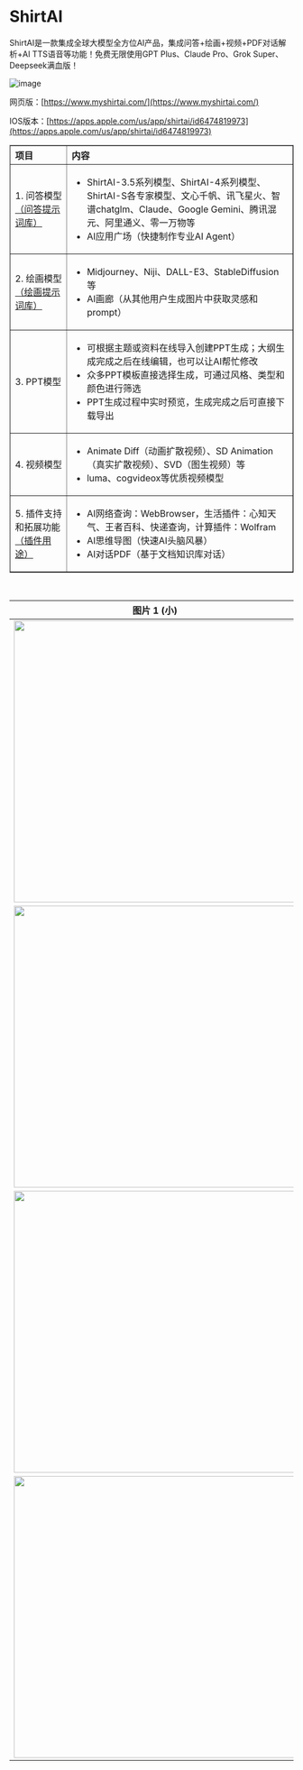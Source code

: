 # ShirtAI

ShirtAI是一款集成全球大模型全方位AI产品，集成问答+绘画+视频+PDF对话解析+AI TTS语音等功能！免费无限使用GPT Plus、Claude Pro、Grok Super、Deepseek满血版！

![image](https://github.com/user-attachments/assets/65a7a392-7bb2-45d2-b848-818335ccc429)


网页版：[https://www.myshirtai.com/](https://www.myshirtai.com/)

IOS版本：[https://apps.apple.com/us/app/shirtai/id6474819973](https://apps.apple.com/us/app/shirtai/id6474819973)


<table border="1" cellspacing="0" cellpadding="10" style="border-collapse: collapse; width: 100%;">
  <tr>
    <th style="text-align: left; width: 20%;">项目</th>
    <th style="text-align: left;">内容</th>
  </tr>
  <tr>
    <td style="text-align: left;">1. 问答模型 <a href="https://prompt.blueshirtmap.com/" target="_blank">（问答提示词库）</a></td>
    <td style="text-align: left;">
      <ul>
        <li>ShirtAI-3.5系列模型、ShirtAI-4系列模型、ShirtAI-S各专家模型、文心千帆、讯飞星火、智谱chatglm、Claude、Google Gemini、腾讯混元、阿里通义、零一万物等</li>
        <li>AI应用广场（快捷制作专业AI Agent）</li>
      </ul>
    </td>
  </tr>
  <tr>
    <td style="text-align: left;">2. 绘画模型 <a href="https://draw.blueshirtmap.com/" target="_blank">（绘画提示词库）</a></td>
    <td style="text-align: left;">
      <ul>
        <li>Midjourney、Niji、DALL-E3、StableDiffusion等</li>
        <li>AI画廊（从其他用户生成图片中获取灵感和prompt）</li>
      </ul>
    </td>
  </tr>
  <tr>
    <td style="text-align: left;">3. PPT模型</td>
    <td style="text-align: left;">
      <ul>
        <li>可根据主题或资料在线导入创建PPT生成；大纲生成完成之后在线编辑，也可以让AI帮忙修改</li>
        <li>众多PPT模板直接选择生成，可通过风格、类型和颜色进行筛选</li>
        <li>PPT生成过程中实时预览，生成完成之后可直接下载导出</li>
      </ul>
    </td>
  </tr>
  <tr>
    <td style="text-align: left;">4. 视频模型</td>
    <td style="text-align: left;">
      <ul>
        <li>Animate Diff（动画扩散视频）、SD Animation（真实扩散视频）、SVD（图生视频）等</li>
        <li>luma、cogvideox等优质视频模型</li>
      </ul>
    </td>
  </tr>
  <tr>
    <td style="text-align: left;">5. 插件支持和拓展功能 <a href="https://docs.blueshirttools.com/qi-ta/cha-jian-jie-shao" target="_blank">（插件用途）</a></td>
    <td style="text-align: left;">
      <ul>
        <li>AI网络查询：WebBrowser，生活插件：心知天气、王者百科、快递查询，计算插件：Wolfram</li>
        <li>AI思维导图（快速AI头脑风暴）</li>
        <li>AI对话PDF（基于文档知识库对话）</li>
      </ul>
    </td>
  </tr>
</table>

<p><br></p>

| 图片 1 (小)                                      | 图片 2 (大)                                      |
|-------------------------------------------------|-------------------------------------------------|
| <img src="https://github.com/user-attachments/assets/cf3c4ba9-a4de-4077-8009-c2d691214ec3" width="500"> | <img src="https://github.com/user-attachments/assets/4960b190-4901-4cf5-9b75-c968ed30c4ac" width="400"> |
| <img src="https://github.com/user-attachments/assets/8f157fb9-ddd5-4d54-8a8f-530c0878d39d" width="500"> | <img src="https://github.com/user-attachments/assets/5d1f0111-f6e1-4113-8335-f6e416ee136a" width="400"> |
| <img src="https://github.com/user-attachments/assets/6362538a-e599-4b5a-b80b-e4905d1766f4" width="500"> | <img src="https://github.com/user-attachments/assets/f2d453b4-3457-47d5-84cb-a1ee5d96663c" width="400"> |
| <img src="https://github.com/user-attachments/assets/ede1b1bf-1e00-4a31-afbf-fe378a69c57c" width="500"> | <img src="https://github.com/user-attachments/assets/b637f543-bf34-44c2-809a-ac12b87c6acf" width="400"> |




